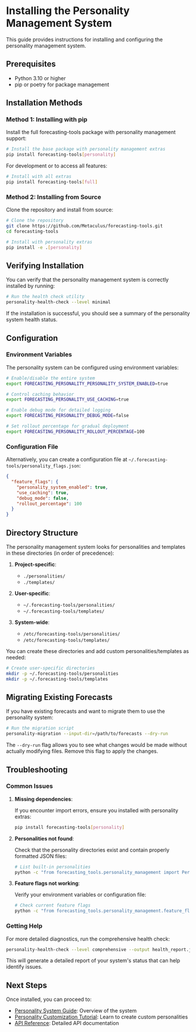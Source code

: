 # Installing the Personality Management System

This guide provides instructions for installing and configuring the personality management system.

## Prerequisites

- Python 3.10 or higher
- pip or poetry for package management

## Installation Methods

### Method 1: Installing with pip

Install the full forecasting-tools package with personality management support:

```bash
# Install the base package with personality management extras
pip install forecasting-tools[personality]
```

For development or to access all features:

```bash
# Install with all extras
pip install forecasting-tools[full]
```

### Method 2: Installing from Source

Clone the repository and install from source:

```bash
# Clone the repository
git clone https://github.com/Metaculus/forecasting-tools.git
cd forecasting-tools

# Install with personality extras
pip install -e .[personality]
```

## Verifying Installation

You can verify that the personality management system is correctly installed by running:

```bash
# Run the health check utility
personality-health-check --level minimal
```

If the installation is successful, you should see a summary of the personality system health status.

## Configuration

### Environment Variables

The personality system can be configured using environment variables:

```bash
# Enable/disable the entire system
export FORECASTING_PERSONALITY_PERSONALITY_SYSTEM_ENABLED=true

# Control caching behavior
export FORECASTING_PERSONALITY_USE_CACHING=true

# Enable debug mode for detailed logging
export FORECASTING_PERSONALITY_DEBUG_MODE=false

# Set rollout percentage for gradual deployment
export FORECASTING_PERSONALITY_ROLLOUT_PERCENTAGE=100
```

### Configuration File

Alternatively, you can create a configuration file at `~/.forecasting-tools/personality_flags.json`:

```json
{
  "feature_flags": {
    "personality_system_enabled": true,
    "use_caching": true,
    "debug_mode": false,
    "rollout_percentage": 100
  }
}
```

## Directory Structure

The personality management system looks for personalities and templates in these directories (in order of precedence):

1. **Project-specific**: 
   - `./personalities/`
   - `./templates/`

2. **User-specific**:
   - `~/.forecasting-tools/personalities/`
   - `~/.forecasting-tools/templates/`

3. **System-wide**:
   - `/etc/forecasting-tools/personalities/`
   - `/etc/forecasting-tools/templates/`

You can create these directories and add custom personalities/templates as needed:

```bash
# Create user-specific directories
mkdir -p ~/.forecasting-tools/personalities
mkdir -p ~/.forecasting-tools/templates
```

## Migrating Existing Forecasts

If you have existing forecasts and want to migrate them to use the personality system:

```bash
# Run the migration script
personality-migration --input-dir=/path/to/forecasts --dry-run
```

The `--dry-run` flag allows you to see what changes would be made without actually modifying files. Remove this flag to apply the changes.

## Troubleshooting

### Common Issues

1. **Missing dependencies**:
   
   If you encounter import errors, ensure you installed with personality extras:
   ```bash
   pip install forecasting-tools[personality]
   ```

2. **Personalities not found**:
   
   Check that the personality directories exist and contain properly formatted JSON files:
   ```bash
   # List built-in personalities
   python -c "from forecasting_tools.personality_management import PersonalityManager; print(PersonalityManager().list_available_personalities())"
   ```

3. **Feature flags not working**:
   
   Verify your environment variables or configuration file:
   ```bash
   # Check current feature flags
   python -c "from forecasting_tools.personality_management.feature_flags import get_feature_flags; print(get_feature_flags().get_all_flags())"
   ```

### Getting Help

For more detailed diagnostics, run the comprehensive health check:

```bash
personality-health-check --level comprehensive --output health_report.json --verbose
```

This will generate a detailed report of your system's status that can help identify issues.

## Next Steps

Once installed, you can proceed to:
- [Personality System Guide](../personality_system.md): Overview of the system
- [Personality Customization Tutorial](../tutorials/personality_customization.md): Learn to create custom personalities
- [API Reference](../api/personality_api.md): Detailed API documentation 